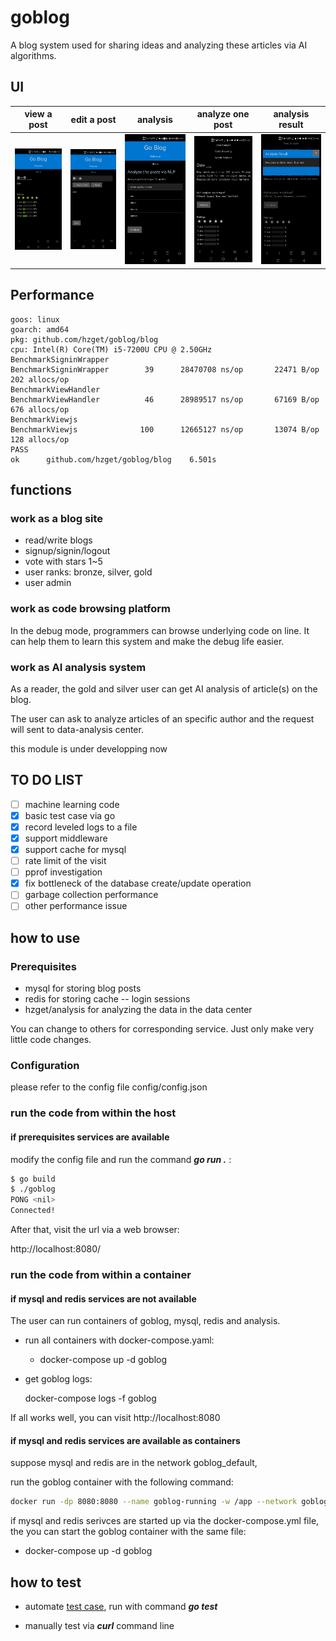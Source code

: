 # goblog

A blog system used for sharing ideas and analyzing
these articles via AI algorithms.

## UI

view a post | edit a post | analysis | analyze one post | analysis result|
:----------:|:-----------:|:-------:|:------:|:------:
![view](./pic/view.png)|![edit](./pic/edit.png)|![analysis](./pic/analysis.png)|![rawpost](https://github.com/hzget/hzget.github.io/blob/feature/neural_networks/pics/analysis_raw.png)|![result](https://github.com/hzget/hzget.github.io/blob/feature/neural_networks/pics/analysis_result.png)

## Performance

```golang
goos: linux
goarch: amd64
pkg: github.com/hzget/goblog/blog
cpu: Intel(R) Core(TM) i5-7200U CPU @ 2.50GHz
BenchmarkSigninWrapper
BenchmarkSigninWrapper 	      39	  28470708 ns/op	   22471 B/op	     202 allocs/op
BenchmarkViewHandler
BenchmarkViewHandler   	      46	  28989517 ns/op	   67169 B/op	     676 allocs/op
BenchmarkViewjs
BenchmarkViewjs        	     100	  12665127 ns/op	   13074 B/op	     128 allocs/op
PASS
ok  	github.com/hzget/goblog/blog	6.501s
```

## functions

### work as a blog site

* read/write blogs
* signup/signin/logout
* vote with stars 1~5
* user ranks: bronze, silver, gold
* user admin

### work as code browsing platform

In the debug mode, programmers can browse underlying code on line.
It can help them to learn this system and make the debug life easier.

### work as AI analysis system

As a reader, the gold and silver user can
get AI analysis of article(s) on the blog.

The user can ask to analyze articles of an specific author
and the request will sent to data-analysis center.

this module is under developping now

## TO DO LIST

- [ ] machine learning code
- [x] basic test case via go
- [x] record leveled logs to a file
- [x] support middleware
- [x] support cache for mysql
- [ ] rate limit of the visit
- [ ] pprof investigation
- [x] fix bottleneck of the database create/update operation
- [ ] garbage collection performance
- [ ] other performance issue

## how to use

### Prerequisites

* mysql for storing blog posts
* redis for storing cache -- login sessions
* hzget/analysis for analyzing the data in the data center

You can change to others for corresponding service. Just only make very little code changes.

### Configuration

please refer to the config file config/config.json

### run the code from within the host

#### if prerequisites services are available

modify the config file and run the command ***go run .*** :

```bash
$ go build
$ ./goblog
PONG <nil>
Connected!

```

After that, visit the url via a web browser:

http://localhost:8080/

### run the code from within a container

#### if mysql and redis services are not available

The user can run containers of goblog, mysql, redis and analysis.

* run all containers with docker-compose.yaml:
  * docker-compose up -d goblog

* get goblog logs:

    docker-compose logs -f goblog

If all works well, you can visit http://localhost:8080

#### if mysql and redis services are available as containers

suppose mysql and redis are in the network goblog\_default,

run the goblog container with the following command:

```bash
docker run -dp 8080:8080 --name goblog-running -w /app --network goblog_default hzget/goblog:latest sh -c "/app/goblog"
```

if mysql and redis serivces are started up via the docker-compose.yml file,
the you can start the goblog container with the same file:

* docker-compose up -d goblog

## how to test

* automate [test case](./test/client), run with command ***go test***

* manually test via ***curl*** command line

